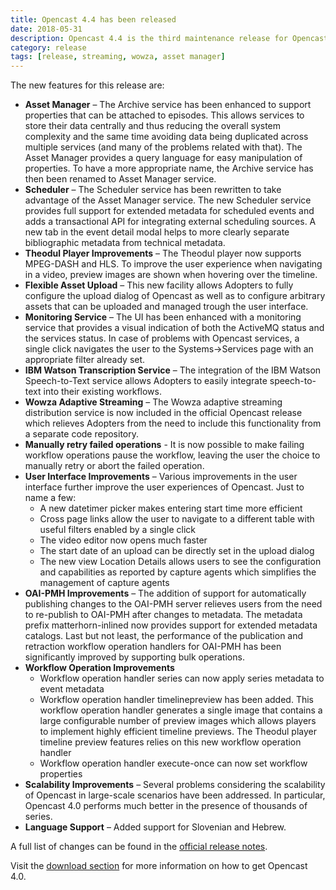 ```yaml
---
title: Opencast 4.4 has been released
date: 2018-05-31
description: Opencast 4.4 is the third maintenance release for Opencast 4.0.  Opencast 4.0 focuses on end user ease-of-use to make the day-to-day lives of Adopters easier. This release has an updated asset management core enabling centralized property storage, as well as many user interface tweaks and performance improvements.
category: release
tags: [release, streaming, wowza, asset manager]
---
```


<!--more-->

The new features for this release are:

- **Asset Manager** – The Archive service has been enhanced to support properties that can be attached to episodes. This allows services to store their data centrally and thus reducing the overall system complexity and the same time avoiding data being duplicated across multiple services (and many of the problems related with that). The Asset Manager provides a query language for easy manipulation of properties. To have a more appropriate name, the Archive service has then been renamed to Asset Manager service.
- **Scheduler** – The Scheduler service has been rewritten to take advantage of the Asset Manager service. The new Scheduler service provides full support for extended metadata for scheduled events and adds a transactional API for integrating external scheduling sources. A new tab in the event detail modal helps to more clearly separate bibliographic metadata from technical metadata.
- **Theodul Player Improvements** – The Theodul player now supports MPEG-DASH and HLS. To improve the user experience when navigating in a video, preview images are shown when hovering over the timeline.
- **Flexible Asset Upload** – This new facility allows Adopters to fully configure the upload dialog of Opencast as well as to configure arbitrary assets that can be uploaded and managed trough the user interface.
- **Monitoring Service** – The UI has been enhanced with a monitoring service that provides a visual indication of both the ActiveMQ status and the services status. In case of problems with Opencast services, a single click navigates the user to the Systems->Services page with an appropriate filter already set.
- **IBM Watson Transcription Service** – The integration of the IBM Watson Speech-to-Text service allows Adopters to easily integrate speech-to-text into their existing workflows.
- **Wowza Adaptive Streaming** – The Wowza adaptive streaming distribution service is now included in the official Opencast release which relieves Adopters from the need to include this functionality from a separate code repository.
- **Manually retry failed operations** - It is now possible to make failing workflow operations pause the workflow, leaving the user the choice to manually retry or abort the failed operation.
- **User Interface Improvements** – Various improvements in the user interface further improve the user experiences of Opencast. Just to name a few:
    - A new datetimer picker makes entering start time more efficient
    - Cross page links allow the user to navigate to a different table with useful filters enabled by a single click
    - The video editor now opens much faster
    - The start date of an upload can be directly set in the upload dialog
    - The new view Location Details allows users to see the configuration and capabilities as reported by capture agents which simplifies the management of capture agents
- **OAI-PMH Improvements** – The addition of support for automatically publishing changes to the OAI-PMH server relieves users from the need to re-publish to OAI-PMH after changes to metadata. The metadata prefix matterhorn-inlined now provides support for extended metadata catalogs. Last but not least, the performance of the publication and retraction workflow operation handlers for OAI-PMH has been significantly improved by supporting bulk operations.
- **Workflow Operation Improvements**
    - Workflow operation handler series can now apply series metadata to event metadata
    - Workflow operation handler timelinepreview has been added. This workflow operation handler generates a single image that contains a large configurable number of preview images which allows players to implement highly efficient timeline previews. The Theodul player timeline preview features relies on this new workflow operation handler
    - Workflow operation handler execute-once can now set workflow properties
- **Scalability Improvements** – Several problems considering the scalability of Opencast in large-scale scenarios have been addressed. In particular, Opencast 4.0 performs much better in the presence of thousands of series.
- **Language Support** – Added support for Slovenian and Hebrew.

A full list of changes can be found in the [official release notes](https://docs.opencast.org/r/4.x/admin/releasenotes/).

Visit the [download section](http://www.opencast.org/software/download) for more information on how to get Opencast 4.0.
